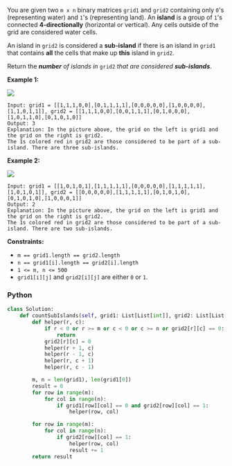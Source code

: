 You are given two  `m x n`  binary matrices  `grid1`  and  `grid2`  containing only  `0`'s (representing water)
and  `1`'s (representing land). An  **island**  is a group of  `1`'s connected  **4-directionally**  (horizontal or
vertical). Any cells outside of the grid are considered water cells.

An island in  `grid2`  is considered a  **sub-island** if there is an island in  `grid1`  that contains  **all**  the
cells that make up  **this**  island in  `grid2`.

Return the  _**number**  of islands in_ `grid2`  _that are considered  **sub-islands**_.

**Example 1:**

![](https://assets.leetcode.com/uploads/2021/06/10/test1.png)

```
Input: grid1 = [[1,1,1,0,0],[0,1,1,1,1],[0,0,0,0,0],[1,0,0,0,0],[1,1,0,1,1]], grid2 = [[1,1,1,0,0],[0,0,1,1,1],[0,1,0,0,0],[1,0,1,1,0],[0,1,0,1,0]]
Output: 3
Explanation: In the picture above, the grid on the left is grid1 and the grid on the right is grid2.
The 1s colored red in grid2 are those considered to be part of a sub-island. There are three sub-islands.
```

**Example 2:**

![](https://assets.leetcode.com/uploads/2021/06/03/testcasex2.png)

```
Input: grid1 = [[1,0,1,0,1],[1,1,1,1,1],[0,0,0,0,0],[1,1,1,1,1],[1,0,1,0,1]], grid2 = [[0,0,0,0,0],[1,1,1,1,1],[0,1,0,1,0],[0,1,0,1,0],[1,0,0,0,1]]
Output: 2 
Explanation: In the picture above, the grid on the left is grid1 and the grid on the right is grid2.
The 1s colored red in grid2 are those considered to be part of a sub-island. There are two sub-islands.
```

**Constraints:**

- `m == grid1.length == grid2.length`
- `n == grid1[i].length == grid2[i].length`
- `1 <= m, n <= 500`
- `grid1[i][j]`  and  `grid2[i][j]`  are either  `0`  or  `1`.

### Python

```python
class Solution:
    def countSubIslands(self, grid1: List[List[int]], grid2: List[List[int]]) -> int:
        def helper(r, c):
            if r < 0 or r >= m or c < 0 or c >= n or grid2[r][c] == 0:
                return
            grid2[r][c] = 0
            helper(r + 1, c)
            helper(r - 1, c)
            helper(r, c + 1)
            helper(r, c - 1)

        m, n = len(grid1), len(grid1[0])
        result = 0
        for row in range(m):
            for col in range(n):
                if grid1[row][col] == 0 and grid2[row][col] == 1:
                    helper(row, col)

        for row in range(m):
            for col in range(n):
                if grid2[row][col] == 1:
                    helper(row, col)
                    result += 1
        return result
```